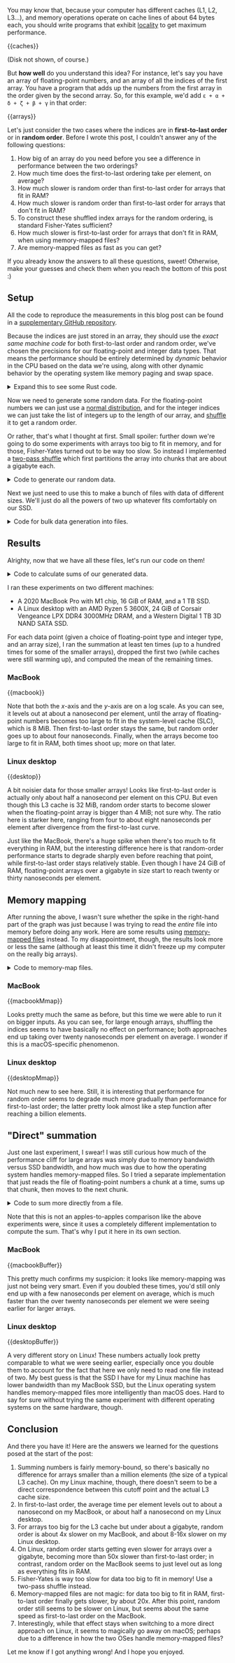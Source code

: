 You may know that, because your computer has different caches (L1, L2, L3...), and memory operations operate on cache lines of about 64 bytes each, you should write programs that exhibit [locality](https://en.wikipedia.org/wiki/Locality_of_reference) to get maximum performance.

{{caches}}

(Disk not shown, of course.)

But **how well** do you understand this idea? For instance, let's say you have an array of floating-point numbers, and an array of all the indices of the first array. You have a program that adds up the numbers from the first array in the order given by the second array. So, for this example, we'd add `ε + α + δ + ζ + β + γ` in that order:

{{arrays}}

Let's just consider the two cases where the indices are in **first-to-last order** or in **random order**. Before I wrote this post, I couldn't answer any of the following questions:

1. How big of an array do you need before you see a difference in performance between the two orderings?
2. How much time does the first-to-last ordering take per element, on average?
3. How much slower is random order than first-to-last order for arrays that fit in RAM?
4. How much slower is random order than first-to-last order for arrays that don't fit in RAM?
5. To construct these shuffled index arrays for the random ordering, is standard Fisher-Yates sufficient?
6. How much slower is first-to-last order for arrays that don't fit in RAM, when using memory-mapped files?
7. Are memory-mapped files as fast as you can get?

If you already know the answers to all these questions, sweet! Otherwise, make your guesses and check them when you reach the bottom of this post :)

## Setup

All the code to reproduce the measurements in this blog post can be found in a [supplementary GitHub repository](https://github.com/samestep/random-access/tree/5db7cd58bd07f511a92de62adb65178dac3e659b).

Because the indices are just stored in an array, they should use the _exact same machine code_ for both first-to-last order and random order, we've chosen the precisions for our floating-point and integer data types. That means the performance should be entirely determined by _dynamic_ behavior in the CPU based on the data we're using, along with other dynamic behavior by the operating system like memory paging and swap space.

<details>
<summary>Expand this to see some Rust code.</summary>

```rust
use std::ops::{AddAssign, Index};

use num::{Float, Num, traits::ToBytes};

trait Number: Sized + Copy + Into<f64> + AddAssign + Num + Float + ToBytes {}

impl Number for f32 {}

impl Number for f64 {}

fn sum<T: Number, I: Copy>(floats: &[T], indices: &[I]) -> T
where
    [T]: Index<I, Output = T>,
{
    let mut total = T::zero();
    for &i in indices {
        total += floats[i];
    }
    total
}

#[test]
fn test_sum_f64_usize_not_associative() {
    let floats: &[f64] = &[0.1, 0.2, 0.3];
    let forward: &[usize] = &[0, 1, 2];
    let backward: &[usize] = &[2, 1, 0];
    assert_eq!(sum(floats, forward), 0.6000000000000001);
    assert_eq!(sum(floats, backward), 0.6);
}
```

</details>

Now we need to generate some random data. For the floating-point numbers we can just use a [normal distribution](https://en.wikipedia.org/wiki/Normal_distribution), and for the integer indices we can just take the list of integers up to the length of our array, and [shuffle](https://en.wikipedia.org/wiki/Fisher%E2%80%93Yates_shuffle) it to get a random order.

Or rather, that's what I thought at first. Small spoiler: further down we're going to do some experiments with arrays too big to fit in memory, and for those, Fisher-Yates turned out to be way too slow. So instead I implemented a [two-pass shuffle](https://blog.janestreet.com/how-to-shuffle-a-big-dataset/) which first partitions the array into chunks that are about a gigabyte each.

<details>
<summary>Code to generate our random data.</summary>

```rust
use std::{
    fmt, fs,
    io::{self, Read, Seek, Write},
};

use rand::Rng;
use rand_distr::{Distribution, Normal, StandardNormal};
use tempfile::tempfile;

trait Int: TryFrom<usize, Error: fmt::Debug> + ToBytes {}

impl Int for u32 {}

impl Int for u64 {}

trait Progress {
    fn new(len: usize) -> Self;

    fn step(&mut self);
}

fn random_floats<T: Number, P: Progress>(rng: &mut impl Rng, mut writer: impl Write, n: usize)
where
    StandardNormal: Distribution<T>,
{
    let mut progress = P::new(n);
    let normal = Normal::<T>::new(T::zero(), T::one()).unwrap();
    for _ in 0..n {
        let x = normal.sample(rng);
        writer.write_all(x.to_ne_bytes().as_ref()).unwrap();
        progress.step();
    }
}

fn first_to_last<I: Int, P: Progress>(mut writer: impl Write, n: usize) {
    let mut progress = P::new(n);
    for i in 0..n {
        writer
            .write_all(I::try_from(i).unwrap().to_ne_bytes().as_ref())
            .unwrap();
        progress.step();
    }
}

fn permutation<I: Int, P: Progress>(rng: &mut impl Rng, mut writer: impl Write, n: usize) {
    let m = (n * size_of::<I>()).div_ceil(1 << 30);
    let mut progress = P::new(2 * n);
    let mut files: Vec<fs::File> = (0..m).map(|_| tempfile().unwrap()).collect();
    {
        let mut writers: Vec<io::BufWriter<_>> = files.iter_mut().map(io::BufWriter::new).collect();
        for i in 0..n {
            let j = rng.random_range(0..m);
            writers[j]
                .write_all(I::try_from(i).unwrap().to_ne_bytes().as_ref())
                .unwrap();
            progress.step();
        }
    }
    for mut file in files {
        let mut bytes = Vec::new();
        file.seek(io::SeekFrom::Start(0)).unwrap();
        file.read_to_end(&mut bytes).unwrap();
        let (prefix, values, suffix) = unsafe { bytes.align_to_mut::<I>() };
        assert!(prefix.is_empty());
        assert!(suffix.is_empty());
        for i in 0..values.len() {
            let j = rng.random_range(..=i);
            values.swap(i, j);
            progress.step();
        }
        writer.write_all(&bytes).unwrap();
    }
}
```

</details>

Next we just need to use this to make a bunch of files with data of different sizes. We'll just do all the powers of two up whatever fits comfortably on our SSD.

<details>
<summary>Code for bulk data generation into files.</summary>

```rust
use std::{ops::RangeInclusive, path::Path};

use indicatif::ProgressBar;
use rand::SeedableRng;

impl Progress for ProgressBar {
    fn new(len: usize) -> Self {
        let bar = ProgressBar::new(len as u64);
        bar.set_position(0);
        bar
    }

    fn step(&mut self) {
        self.inc(1);
    }
}

fn make_rng(seed: u64) -> impl Rng {
    rand_pcg::Pcg64Mcg::seed_from_u64(seed)
}

fn generate_file(dir_name: &str, file_name: &str, f: impl FnOnce(io::BufWriter<fs::File>)) {
    let dir = Path::new(dir_name);
    let path = dir.join(file_name);
    println!("generating {}", path.display());
    fs::create_dir_all(dir).unwrap();
    f(io::BufWriter::new(fs::File::create(path).unwrap()));
}

struct Options {
    f32: bool,
    f64: bool,
    u32: bool,
    u64: bool,
}

const FLOAT32: &str = "float32";
const FLOAT64: &str = "float64";
const UNSHUFFLED32: &str = "unshuffled32";
const SHUFFLED32: &str = "shuffled32";
const UNSHUFFLED64: &str = "unshuffled64";
const SHUFFLED64: &str = "shuffled64";

fn generate(exponents: RangeInclusive<usize>, options: Options) {
    for exponent in exponents {
        let n = 1 << exponent;
        let name = format!("{exponent}.dat");
        if options.f32 {
            generate_file(FLOAT32, &name, |writer| {
                random_floats::<f32, ProgressBar>(&mut make_rng(0), writer, n);
            });
        }
        if options.f64 {
            generate_file(FLOAT64, &name, |writer| {
                random_floats::<f64, ProgressBar>(&mut make_rng(1), writer, n);
            });
        }
        if options.u32 {
            generate_file(UNSHUFFLED32, &name, |writer| {
                first_to_last::<u32, ProgressBar>(writer, n);
            });
            generate_file(SHUFFLED32, &name, |writer| {
                permutation::<u32, ProgressBar>(&mut make_rng(2), writer, n);
            });
        }
        if options.u64 {
            generate_file(UNSHUFFLED64, &name, |writer| {
                first_to_last::<u64, ProgressBar>(writer, n);
            });
            generate_file(SHUFFLED64, &name, |writer| {
                permutation::<u64, ProgressBar>(&mut make_rng(3), writer, n);
            });
        }
    }
}
```

</details>

## Results

Alrighty, now that we have all these files, let's run our code on them!

<details>
<summary>Code to calculate sums of our generated data.</summary>

```rust
use std::time::Instant;

use serde::Serialize;

trait Reader: AsRef<[u8]> {
    fn new(path: &Path) -> Self;
}

impl Reader for Vec<u8> {
    fn new(path: &Path) -> Self {
        fs::read(path).unwrap()
    }
}

#[derive(Serialize)]
struct Measurement<'a> {
    floats: &'a str,
    indices: &'a str,
    exponent: usize,
    iteration: usize,
    output: f64,
    seconds: f64,
}

#[derive(Clone, Copy)]
struct Index32(u32);

#[derive(Clone, Copy)]
struct Index64(u64);

impl<T> Index<Index32> for [T] {
    type Output = T;

    fn index(&self, index: Index32) -> &Self::Output {
        unsafe { self.get_unchecked(index.0 as usize) }
    }
}

impl<T> Index<Index64> for [T] {
    type Output = T;

    fn index(&self, index: Index64) -> &Self::Output {
        unsafe { self.get_unchecked(index.0 as usize) }
    }
}

unsafe fn reinterpret<T>(bytes: &[u8]) -> &[T] {
    let (prefix, values, suffix) = unsafe { bytes.align_to::<T>() };
    assert!(prefix.is_empty());
    assert!(suffix.is_empty());
    values
}

fn measure_files<R: Reader, T: Number, I: Copy>(
    dir_floats: &str,
    dir_indices: &str,
    exponent: usize,
    repeat: usize,
) where
    [T]: Index<I, Output = T>,
{
    let name = format!("{exponent}.dat");
    let bytes_floats = R::new(&Path::new(dir_floats).join(&name));
    let bytes_indices = R::new(&Path::new(dir_indices).join(&name));
    let floats = unsafe { reinterpret::<T>(bytes_floats.as_ref()) };
    let indices = unsafe { reinterpret::<I>(bytes_indices.as_ref()) };
    for iteration in 0..repeat {
        let start = Instant::now();
        let total = sum(floats, indices);
        let duration = start.elapsed();
        let measurement = Measurement {
            floats: dir_floats,
            indices: dir_indices,
            exponent,
            iteration,
            output: total.into(),
            seconds: duration.as_secs_f64(),
        };
        println!("{}", serde_json::to_string(&measurement).unwrap());
    }
}

fn measure<R: Reader>(exponents: RangeInclusive<usize>, options: Options, repeat: usize) {
    for exponent in exponents {
        if options.f32 {
            if options.u32 {
                measure_files::<R, f32, Index32>(FLOAT32, UNSHUFFLED32, exponent, repeat);
                measure_files::<R, f32, Index32>(FLOAT32, SHUFFLED32, exponent, repeat);
            }
            if options.u64 {
                measure_files::<R, f32, Index64>(FLOAT32, UNSHUFFLED64, exponent, repeat);
                measure_files::<R, f32, Index64>(FLOAT32, SHUFFLED64, exponent, repeat);
            }
        }
        if options.f64 {
            if options.u32 {
                measure_files::<R, f64, Index32>(FLOAT64, UNSHUFFLED32, exponent, repeat);
                measure_files::<R, f64, Index32>(FLOAT64, SHUFFLED32, exponent, repeat);
            }
            if options.u64 {
                measure_files::<R, f64, Index64>(FLOAT64, UNSHUFFLED64, exponent, repeat);
                measure_files::<R, f64, Index64>(FLOAT64, SHUFFLED64, exponent, repeat);
            }
        }
    }
}
```

</details>

I ran these experiments on two different machines:

- A 2020 MacBook Pro with M1 chip, 16 GiB of RAM, and a 1 TB SSD.
- A Linux desktop with an AMD Ryzen 5 3600X, 24 GiB of Corsair Vengeance LPX DDR4 3000MHz DRAM, and a Western Digital 1 TB 3D NAND SATA SSD.

For each data point (given a choice of floating-point type and integer type, and an array size), I ran the summation at least ten times (up to a hundred times for some of the smaller arrays), dropped the first two (while caches were still warming up), and computed the mean of the remaining times.

### MacBook

{{macbook}}

Note that both the $x$-axis and the $y$-axis are on a log scale. As you can see, it levels out at about a nanosecond per element, until the array of floating-point numbers becomes too large to fit in the system-level cache (SLC), which is 8 MiB. Then first-to-last order stays the same, but random order goes up to about four nanoseconds. Finally, when the arrays become too large to fit in RAM, both times shoot up; more on that later.

### Linux desktop

{{desktop}}

A bit noisier data for those smaller arrays! Looks like first-to-last order is actually only about half a nanosecond per element on this CPU. But even though this L3 cache is 32 MiB, random order starts to become slower when the floating-point array is bigger than 4 MiB; not sure why. The ratio here is starker here, ranging from four to about eight nanoseconds per element after divergence from the first-to-last curve.

Just like the MacBook, there's a huge spike when there's too much to fit everything in RAM, but the interesting difference here is that random-order performance starts to degrade sharply even before reaching that point, while first-to-last order stays relatively stable. Even though I have 24 GiB of RAM, floating-point arrays over a gigabyte in size start to reach twenty or thirty nanoseconds per element.

## Memory mapping

After running the above, I wasn't sure whether the spike in the right-hand part of the graph was just because I was trying to read the _entire_ file into memory before doing any work. Here are some results using [memory-mapped files](https://en.wikipedia.org/wiki/Memory-mapped_file) instead. To my disappointment, though, the results look more or less the same (although at least this time it didn't freeze up my computer on the really big arrays).

<details>
<summary>Code to memory-map files.</summary>

```rust
use memmap2::Mmap;

impl Reader for Mmap {
    fn new(path: &Path) -> Self {
        unsafe { Mmap::map(&fs::File::open(path).unwrap()) }.unwrap()
    }
}
```

</details>

### MacBook

{{macbookMmap}}

Looks pretty much the same as before, but this time we were able to run it on bigger inputs. As you can see, for large enough arrays, shuffling the indices seems to have basically no effect on performance; both approaches end up taking over twenty nanoseconds per element on average. I wonder if this is a macOS-specific phenomenon.

### Linux desktop

{{desktopMmap}}

Not much new to see here. Still, it is interesting that performance for random order seems to degrade much more gradually than performance for first-to-last order; the latter pretty look almost like a step function after reaching a billion elements.

## "Direct" summation

Just one last experiment, I swear! I was still curious how much of the performance cliff for large arrays was simply due to memory bandwidth versus SSD bandwidth, and how much was due to how the operating system handles memory-mapped files. So I tried a separate implementation that just reads the file of floating-point numbers a chunk at a time, sums up that chunk, then moves to the next chunk.

<details>
<summary>Code to sum more directly from a file.</summary>

```rust
use std::io::BufRead;

fn sum_buffered<T: Number>(dir_floats: &str, exponent: usize, repeat: usize) {
    let name = format!("{exponent}.dat");
    for iteration in 0..repeat {
        let mut reader =
            io::BufReader::new(fs::File::open(Path::new(dir_floats).join(&name)).unwrap());
        let start = Instant::now();
        let mut total = T::zero();
        loop {
            let buffer = reader.fill_buf().unwrap();
            if buffer.is_empty() {
                break;
            }
            let floats = unsafe { reinterpret::<T>(buffer) };
            for &float in floats {
                total += float;
            }
            let bytes = buffer.len();
            reader.consume(bytes);
        }
        let duration = start.elapsed();
        let measurement = Measurement {
            floats: dir_floats,
            indices: "unshuffled64",
            exponent,
            iteration,
            output: total.into(),
            seconds: duration.as_secs_f64(),
        };
        println!("{}", serde_json::to_string(&measurement).unwrap());
    }
}

fn measure_buffered(exponents: RangeInclusive<usize>, options: Options, repeat: usize) {
    for exponent in exponents {
        if options.f32 {
            sum_buffered::<f32>(FLOAT32, exponent, repeat);
        }
        if options.f64 {
            sum_buffered::<f64>(FLOAT64, exponent, repeat);
        }
    }
}
```

</details>

Note that this is not an apples-to-apples comparison like the above experiments were, since it uses a completely different implementation to compute the sum. That's why I put it here in its own section.

### MacBook

{{macbookBuffer}}

This pretty much confirms my suspicion: it looks like memory-mapping was just not being very smart. Even if you doubled these times, you'd still only end up with a few nanoseconds per element on average, which is much faster than the over twenty nanoseconds per element we were seeing earlier for larger arrays.

### Linux desktop

{{desktopBuffer}}

A very different story on Linux! These numbers actually look pretty comparable to what we were seeing earlier, especially once you double them to account for the fact that here we only need to read one file instead of two. My best guess is that the SSD I have for my Linux machine has lower bandwidth than my MacBook SSD, but the Linux operating system handles memory-mapped files more intelligently than macOS does. Hard to say for sure without trying the same experiment with different operating systems on the same hardware, though.

## Conclusion

And there you have it! Here are the answers we learned for the questions posed at the start of the post:

1. Summing numbers is fairly memory-bound, so there's basically no difference for arrays smaller than a million elements (the size of a typical L3 cache). On my Linux machine, though, there doesn't seem to be a direct correspondence between this cutoff point and the actual L3 cache size.
2. In first-to-last order, the average time per element levels out to about a nanosecond on my MacBook, or about half a nanosecond on my Linux desktop.
3. For arrays too big for the L3 cache but under about a gigabyte, random order is about 4x slower on my MacBook, and about 8-16x slower on my Linux desktop.
4. On Linux, random order starts getting even slower for arrays over a gigabyte, becoming more than 50x slower than first-to-last order; in contrast, random order on the MacBook seems to just level out as long as everything fits in RAM.
5. Fisher-Yates is way too slow for data too big to fit in memory! Use a two-pass shuffle instead.
6. Memory-mapped files are not magic: for data too big to fit in RAM, first-to-last order finally gets slower, by about 20x. After this point, random order still seems to be slower on Linux, but seems about the same speed as first-to-last order on the MacBook.
7. Interestingly, while that effect stays when switching to a more direct approach on Linux, it seems to magically go away on macOS; perhaps due to a difference in how the two OSes handle memory-mapped files?

Let me know if I got anything wrong! And I hope you enjoyed.
